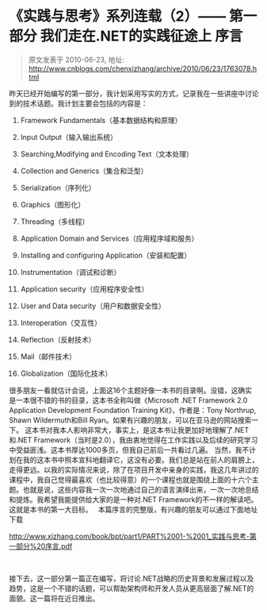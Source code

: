 # 《实践与思考》系列连载（2）—— 第一部分 我们走在.NET的实践征途上 序言 
> 原文发表于 2010-06-23, 地址: http://www.cnblogs.com/chenxizhang/archive/2010/06/23/1763078.html 


昨天已经开始编写的第一部分，我计划采用写实的方式，记录我在一些讲座中讨论到的技术话题。我计划主要会包括的内容是：


1. Framework Fundamentals（基本数据结构和原理）


2. Input Output（输入输出系统）


3. Searching,Modifying and Encoding Text（文本处理）


4. Collection and Generics（集合和泛型）


5. Serialization（序列化）


6. Graphics（图形化）


7. Threading（多线程）


8. Application Domain and Services（应用程序域和服务）


9. Installing and configuring Application（安装和配置）


10. Instrumentation（调试和诊断）


11. Application security（应用程序安全性）


12. User and Data security（用户和数据安全性）


13. Interoperation（交互性）


14. Reflection（反射技术）


15. Mail（邮件技术）


16. Globalization（国际化技术）


很多朋友一看就估计会说，上面这16个主题好像一本书的目录啊。没错，这确实是一本很不错的书的目录，这本书全称叫做《Microsoft .NET Framework 2.0 Application Development Foundation Training Kit》，作者是：Tony Northrup, Shawn Wildermuth和Bill Ryan。如果有兴趣的朋友，可以在亚马逊的网站搜索一下。 
这本书对我本人影响非常大，事实上，是这本书让我更加好地理解了.NET 和.NET Framework（当时是2.0），我由衷地觉得在工作实践以及后续的研究学习中受益匪浅。这本书厚达1000多页，但我自己前后一共看过几遍。 
当然，我不计划在我的这本书中照本宣科地翻译它，这没有必要。我们总是站在前人的肩膀上，走得更远。以我的实际情况来说，除了在项目开发中亲身的实践，我这几年讲过的课程中，我自己觉得最喜欢（也比较得意）的一个课程也就是围绕上面的十六个主题。也就是说，这些内容我一次一次地通过自己的语言演绎出来，一次一次地总结和提炼。我希望我能提供给大家的是一种对.NET Framework的不一样的解读吧。这就是本书的第一大目标。 
  
本篇序言的完整版，有兴趣的朋友可以通过下面地址下载


<http://www.xizhang.com/book/bpt/part1/PART%2001-%2001_实践与思考-第一部分%20序言.pdf>


 


接下去，这一部分第一篇正在编写，将讨论.NET战略的历史背景和发展过程以及趋势，这是一个不错的话题，可以帮助架构师和开发人员从更高层面了解.NET的面貌。这一篇将在近日推出。










